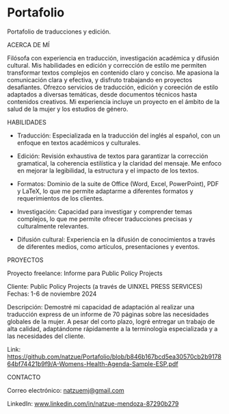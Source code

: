 # Portafolio
Portafolio de traducciones y edición. 

ACERCA DE MÍ

Filósofa con experiencia en traducción, investigación académica y difusión cultural. Mis habilidades en edición y corrección de estilo me permiten transformar textos complejos en contenido claro y conciso. Me apasiona la comunicación clara y efectiva, y disfruto trabajando en proyectos desafiantes. Ofrezco servicios de traducción, edición y coreeción de estilo adaptados a diversas temáticas, desde documentos técnicos hasta contenidos creativos. Mi experiencia incluye un proyecto en el ámbito de la salud de la mujer y los estudios de género.

HABILIDADES

- Traducción: Especializada en la traducción del inglés al español, con un enfoque en textos académicos y culturales.
  
- Edición: Revisión exhaustiva de textos para garantizar la corrección gramatical, la coherencia estilística y la claridad del mensaje. Me enfoco en mejorar la legibilidad, la estructura y el impacto de los textos.
  
- Formatos: Dominio de la suite de Office (Word, Excel, PowerPoint), PDF y LaTeX, lo que me permite adaptarme a diferentes formatos y requerimientos de los clientes.
  
- Investigación: Capacidad para investigar y comprender temas complejos, lo que me permite ofrecer traducciones precisas y culturalmente relevantes.
  
- Difusión cultural: Experiencia en la difusión de conocimientos a través de diferentes medios, como artículos, presentaciones y eventos.

PROYECTOS

Proyecto freelance: Informe para Public Policy Projects

Cliente: Public Policy Projects (a través de UINXEL PRESS SERVICES) Fechas: 1-6 de noviembre 2024

Descripción: Demostré mi capacidad de adaptación al realizar una traducción express de un informe de 70 páginas sobre las necesidades globales de la mujer. A pesar del corto plazo, logré entregar un trabajo de alta calidad, adaptándome rápidamente a la terminología especializada y a las necesidades del cliente.

Link: https://github.com/natzue/Portafolio/blob/b846b167bcd5ea30570cb2b917864bf74421b9f9/A-Womens-Health-Agenda-Sample-ESP.pdf

CONTACTO

Correo electrónico: natzuemj@gmail.com 

LinkedIn: www.linkedin.com/in/natzue-mendoza-87290b279
